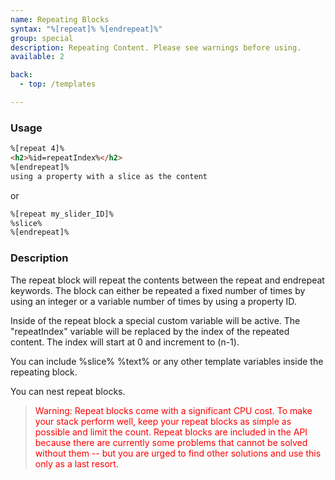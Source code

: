 ```yaml
---
name: Repeating Blocks
syntax: "%[repeat]% %[endrepeat]%"
group: special
description: Repeating Content. Please see warnings before using.
available: 2

back:
  - top: /templates

---
```




### Usage

```html
%[repeat 4]%
<h2>%id=repeatIndex%</h2>  
%[endrepeat]%
using a property with a slice as the content
```

or

```html
%[repeat my_slider_ID]%
%slice%
%[endrepeat]%
```


### Description

The repeat block will repeat the contents between the repeat and endrepeat keywords. The block can either be repeated a fixed number of times by using an integer or a variable number of times by using a property ID.

Inside of the repeat block a special custom variable will be active. The "repeatIndex" variable will be replaced by the index of the repeated content. The index will start at 0 and increment to (n-1). 

You can include %slice% %text% or any other template variables inside the repeating block. 

You can nest repeat blocks.

 > <span style='color:red !important;'>Warning: Repeat blocks come with a significant CPU cost. To make your stack perform well, keep your repeat blocks as simple as possible and limit the count. Repeat blocks are included in the API because there are currently some problems that cannot be solved without them -- but you are urged to find other solutions and use this only as a last resort.</span>

